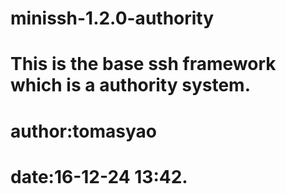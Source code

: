 # minissh-1.2.0-authority
# This is the base ssh framework which is a authority system.
# author:tomasyao
# date:16-12-24 13:42.
